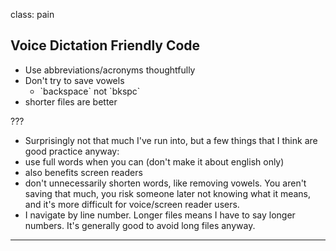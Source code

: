 class: pain
## Voice Dictation Friendly Code
* Use abbreviations/acronyms thoughtfully
* Don't try to save vowels
  * \`backspace\` not \`bkspc\`
* shorter files are better

???
- Surprisingly not that much I've run into, but a few things that I think are good practice anyway:
- use full words when you can (don't make it about english only)
- also benefits screen readers
- don't unnecessarily shorten words, like removing vowels. You aren't saving that much, you risk someone later not knowing what it means, and it's more difficult for voice/screen reader users.
- I navigate by line number. Longer files means I have to say longer numbers. It's generally good to avoid long files anyway.
---